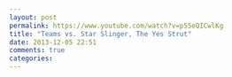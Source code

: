 ```yaml
---
layout: post
permalink: https://www.youtube.com/watch?v=p55eQICwlKg
title: "Teams vs. Star Slinger, The Yes Strut"
date: 2013-12-05 22:51
comments: true
categories: 
---
```

